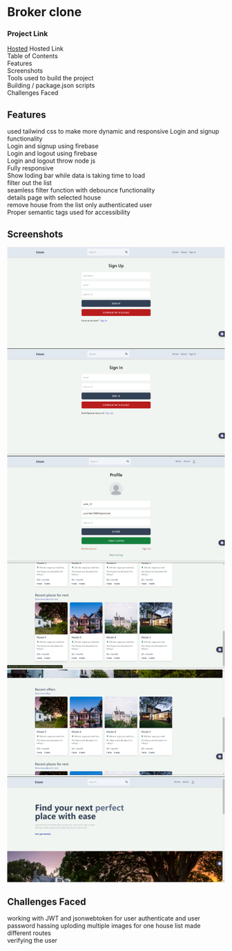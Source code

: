# Broker clone

### Project Link

[Hosted](https://broker-clone.onrender.com/)
Hosted Link <br>
Table of Contents <br>
Features<br>
Screenshots<br>
Tools used to build the project<br>
Building / package.json scripts<br>
Challenges Faced

## Features
used tailwind css to make more dynamic and responsive
Login and signup functionality<br>
Login and signup using firebase<br>
Login and logout using firebase<br>
Login and logout throw node js<br>
Fully responsive<br>
Show loding bar while data is taking time to load<br>
filter out the list <br>
seamless filter function with debounce functionality<br>
details page with selected house<br>
remove house from the  list only authenticated user<br>
Proper semantic tags used for accessibility

## Screenshots

![Alt text](./images/Screenshot%202024-04-07%20154353.png)
![Alt text](./images/Screenshot%202024-04-07%20154345.png)
![Alt text](./images/Screenshot%202024-04-07%20154332.png)
![Alt text](./images/Screenshot%202024-04-07%20154324.png)
![Alt text](./images/Screenshot%202024-04-07%20154309.png)
![Alt text](./images/Screenshot%202024-04-07%20154253.png)



## Challenges Faced
working with JWT and jsonwebtoken for user authenticate and user password hassing
uploding multiple images  for one house list
made different routes<br>
verifying the user <br>

